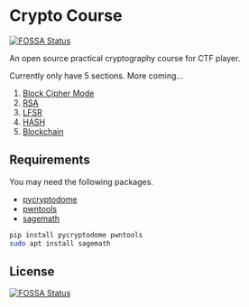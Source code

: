 # Crypto Course
[![FOSSA Status](https://app.fossa.com/api/projects/git%2Bgithub.com%2Foalieno%2FCrypto-Course.svg?type=shield)](https://app.fossa.com/projects/git%2Bgithub.com%2Foalieno%2FCrypto-Course?ref=badge_shield)


An open source practical cryptography course for CTF player.

Currently only have 5 sections. More coming...

1. [Block Cipher Mode](/Block-Cipher-Mode)
2. [RSA](/RSA)
3. [LFSR](/LFSR)
4. [HASH](/HASH)
5. [Blockchain](/Blockchain)

## Requirements

You may need the following packages.

* [pycryptodome](https://github.com/Legrandin/pycryptodome)
* [pwntools](https://github.com/Gallopsled/pwntools)
* [sagemath](https://www.sagemath.org/)

```bash
pip install pycryptodome pwntools
sudo apt install sagemath
```


## License
[![FOSSA Status](https://app.fossa.com/api/projects/git%2Bgithub.com%2Foalieno%2FCrypto-Course.svg?type=large)](https://app.fossa.com/projects/git%2Bgithub.com%2Foalieno%2FCrypto-Course?ref=badge_large)